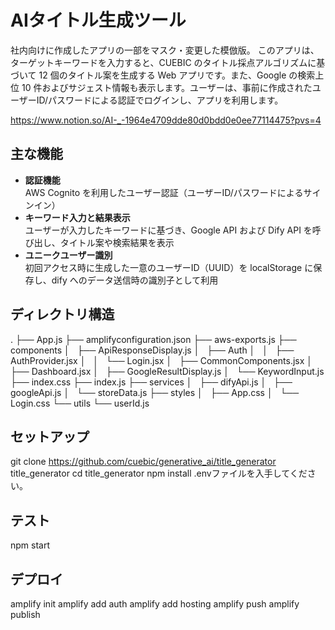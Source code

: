 # AIタイトル生成ツール
社内向けに作成したアプリの一部をマスク・変更した模倣版。
このアプリは、ターゲットキーワードを入力すると、CUEBIC のタイトル採点アルゴリズムに基づいて 12 個のタイトル案を生成する Web アプリです。また、Google の検索上位 10 件およびサジェスト情報も表示します。ユーザーは、事前に作成されたユーザーID/パスワードによる認証でログインし、アプリを利用します。

https://www.notion.so/AI-_-1964e4709dde80d0bdd0e0ee77114475?pvs=4

## 主な機能

- **認証機能**  
  AWS Cognito を利用したユーザー認証（ユーザーID/パスワードによるサインイン）
- **キーワード入力と結果表示**  
  ユーザーが入力したキーワードに基づき、Google API および Dify API を呼び出し、タイトル案や検索結果を表示
- **ユニークユーザー識別**  
  初回アクセス時に生成した一意のユーザーID（UUID）を localStorage に保存し、dify へのデータ送信時の識別子として利用

## ディレクトリ構造
.
├── App.js
├── amplifyconfiguration.json
├── aws-exports.js
├── components
│   ├── ApiResponseDisplay.js
│   ├── Auth
│   │   ├── AuthProvider.jsx
│   │   └── Login.jsx
│   ├── CommonComponents.jsx
│   ├── Dashboard.jsx
│   ├── GoogleResultDisplay.js
│   └── KeywordInput.js
├── index.css
├── index.js
├── services
│   ├── difyApi.js
│   ├── googleApi.js
│   └── storeData.js
├── styles
│   ├── App.css
│   └── Login.css
└── utils
    └── userId.js


## セットアップ
git clone https://github.com/cuebic/generative_ai/title_generator title_generator
cd title_generator
npm install
.envファイルを入手してください。

## テスト
npm start

## デプロイ
amplify init
amplify add auth
amplify add hosting
amplify push
amplify publish

